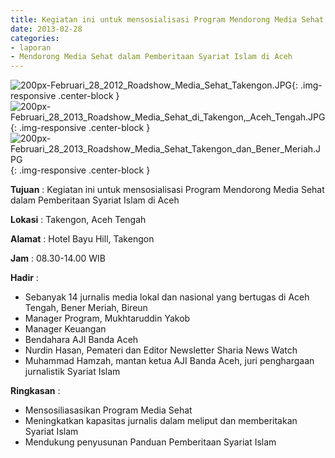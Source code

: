 ```yaml
---
title: Kegiatan ini untuk mensosialisasi Program Mendorong Media Sehat dalam Pemberitaan Syariat Islam di Aceh
date: 2013-02-28
categories:
- laporan
- Mendorong Media Sehat dalam Pemberitaan Syariat Islam di Aceh
---
```


![200px-Februari_28_2012_Roadshow_Media_Sehat_Takengon.JPG](/uploads/200px-Februari_28_2012_Roadshow_Media_Sehat_Takengon.JPG){: .img-responsive .center-block }
![200px-Februari_28_2013_Roadshow_Media_Sehat_di_Takengon,_Aceh_Tengah.JPG](/uploads/200px-Februari_28_2013_Roadshow_Media_Sehat_di_Takengon,_Aceh_Tengah.JPG){: .img-responsive .center-block }
![200px-Februari_28_2013_Roadshow_Media_Sehat_Takengon_dan_Bener_Meriah.JPG](/uploads/200px-Februari_28_2013_Roadshow_Media_Sehat_Takengon_dan_Bener_Meriah.JPG){: .img-responsive .center-block }

**Tujuan** : Kegiatan ini untuk mensosialisasi Program Mendorong Media Sehat dalam Pemberitaan Syariat Islam di Aceh

**Lokasi** : Takengon, Aceh Tengah

**Alamat** : Hotel Bayu Hill, Takengon

**Jam** : 08.30-14.00 WIB

**Hadir** : 
* Sebanyak 14 jurnalis media lokal dan nasional yang bertugas di Aceh Tengah, Bener Meriah, Bireun
* Manager Program, Mukhtaruddin Yakob
* Manager Keuangan
* Bendahara AJI Banda Aceh
* Nurdin Hasan, Pemateri dan Editor Newsletter Sharia News Watch
* Muhammad Hamzah, mantan ketua AJI Banda Aceh, juri penghargaan jurnalistik Syariat Islam

**Ringkasan** : 
* Mensosiliasasikan Program Media Sehat
* Meningkatkan kapasitas jurnalis dalam meliput dan memberitakan Syariat Islam
* Mendukung penyusunan Panduan Pemberitaan Syariat Islam
